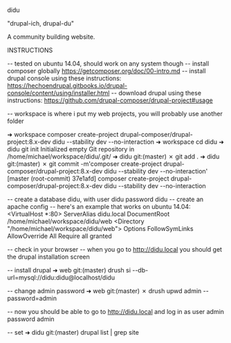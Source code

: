 didu

"drupal-ich, drupal-du"

A community building website.

INSTRUCTIONS

-- tested on ubuntu 14.04, should work on any system though
-- install composer globally https://getcomposer.org/doc/00-intro.md
-- install drupal console using these instructions: https://hechoendrupal.gitbooks.io/drupal-console/content/using/installer.html
-- download drupal using these instructions: https://github.com/drupal-composer/drupal-project#usage

-- workspace is where i put my web projects, you will probably use another folder

➜  workspace  composer create-project drupal-composer/drupal-project:8.x-dev didu --stability dev --no-interaction
➜  workspace  cd didu
➜  didu  git init
Initialized empty Git repository in /home/michael/workspace/didu/.git/
➜  didu git:(master) ✗ git add .
➜  didu git:(master) ✗ git commit -m'composer create-project drupal-composer/drupal-project:8.x-dev didu --stability dev --no-interaction'
[master (root-commit) 37e1afd] composer create-project drupal-composer/drupal-project:8.x-dev didu --stability dev --no-interaction

-- create a database didu, with user didu password didu
-- create an apache config
-- here's an example that works on ubuntu 14.04:
<VirtualHost *:80>
        ServerAlias didu.local
        DocumentRoot /home/michael/workspace/didu/web
        <Directory "/home/michael/workspace/didu/web">
                Options FollowSymLinks
                AllowOverride All
                Require all granted
        </Directory>
</VirtualHost>

-- check in your browser -- when you go to http://didu.local you should get the drupal installation screen

-- install drupal
➜  web git:(master) drush si --db-url=mysql://didu:didu@localhost/didu

-- change admin password
➜  web git:(master) ✗ drush upwd admin --password=admin

-- now you should be able to go to http://didu.local and log in as user admin password admin

-- set 
➜  didu git:(master) drupal list | grep site

